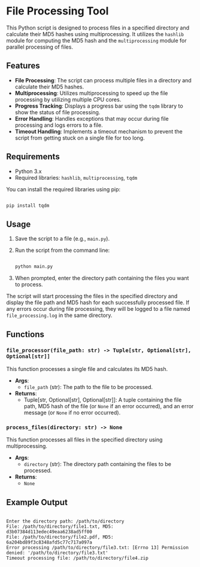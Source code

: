 # File Processing Tool

This Python script is designed to process files in a specified directory and calculate their MD5 hashes using multiprocessing. It utilizes the `hashlib` module for computing the MD5 hash and the `multiprocessing` module for parallel processing of files.

## Features

- **File Processing**: The script can process multiple files in a directory and calculate their MD5 hashes.
- **Multiprocessing**: Utilizes multiprocessing to speed up the file processing by utilizing multiple CPU cores.
- **Progress Tracking**: Displays a progress bar using the `tqdm` library to show the status of file processing.
- **Error Handling**: Handles exceptions that may occur during file processing and logs errors to a file.
- **Timeout Handling**: Implements a timeout mechanism to prevent the script from getting stuck on a single file for too long.

## Requirements

- Python 3.x
- Required libraries: `hashlib`, `multiprocessing`, `tqdm`

You can install the required libraries using pip:

```bash

pip install tqdm

```

## Usage

1. Save the script to a file (e.g., `main.py`).
2. Run the script from the command line:

    ```bash

    python main.py

    ```

3. When prompted, enter the directory path containing the files you want to process.

The script will start processing the files in the specified directory and display the file path and MD5 hash for each successfully processed file. If any errors occur during file processing, they will be logged to a file named `file_processing.log` in the same directory.

## Functions

### `file_processor(file_path: str) -> Tuple[str, Optional[str], Optional[str]]`

This function processes a single file and calculates its MD5 hash.

- **Args**:
  - `file_path` (str): The path to the file to be processed.
- **Returns**:
  - Tuple[str, Optional[str], Optional[str]]: A tuple containing the file path, MD5 hash of the file (or `None` if an error occurred), and an error message (or `None` if no error occurred).

### `process_files(directory: str) -> None`

This function processes all files in the specified directory using multiprocessing.

- **Args**:
  - `directory` (str): The directory path containing the files to be processed.
- **Returns**:
  - `None`

## Example Output

```None

Enter the directory path: /path/to/directory
File: /path/to/directory/file1.txt, MD5: d3b07384d113edec49eaa6238ad5ff00
File: /path/to/directory/file2.pdf, MD5: 6a204bd89f3c8348afd5c77c717a097a
Error processing /path/to/directory/file3.txt: [Errno 13] Permission denied: '/path/to/directory/file3.txt'
Timeout processing file: /path/to/directory/file4.zip

```

